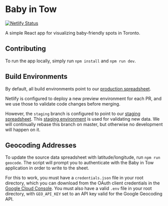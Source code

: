 # Baby in Tow

[![Netlify Status](https://api.netlify.com/api/v1/badges/b938825c-9377-4853-93bc-6db7c14ee097/deploy-status)](https://app.netlify.com/sites/babyintow/deploys)

A simple React app for visualizing baby-friendly spots in Toronto.

## Contributing

To run the app locally, simply run `npm install` and `npm run dev`.

## Build Environments

By default, all build environments point to our [production spreadsheet](https://docs.google.com/spreadsheets/d/1GxL136Eh5fK_6cTZQ1cW2Dmnq8Pn6hlFyWg9z7mgKek/edit#gid=1116228380).

Netlify is configured to deploy a new preview environment for each PR, and we use those to validate code changes before merging.

However, the `staging` branch is configured to point to our [staging spreadsheet](https://docs.google.com/spreadsheets/d/1FQJHr9FR8Qgprzh8ggxQs4_InP4bZIJhEwDgAlbcOAQ/edit#gid=1116228380). This [staging environment](https://staging--babyintow.netlify.com) is used for validating new data. We will continually rebase this branch on master, but otherwise no development will happen on it.

## Geocoding Addresses

To update the source data spreadsheet with latitude/longitude, run `npm run geocode`. The script will prompt you to authenticate with the Baby in Tow application in order to write to the sheet.

For this to work, you must have a `credentials.json` file in your root directory, which you can download from the OAuth client credentials in the [Google Cloud Console](https://console.cloud.google.com/apis/credentials). You must also have a valid `.env` file in your root directory, with `GEO_API_KEY` set to an API key valid for the Google Geocoding API. 
